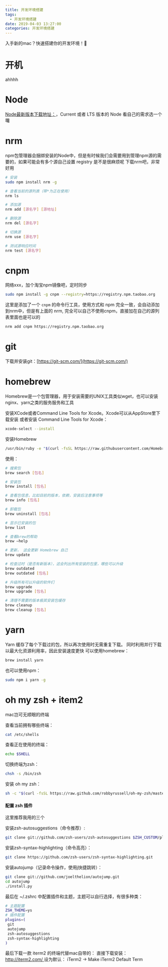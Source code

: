 ```yaml
---
title: 开发环境搭建
tags:
  - 开发环境搭建
date: 2019-04-03 13:27:00
categories: 开发环境搭建
---
```


入手新的mac？快速搭建你的开发环境！👏
<!-- more -->

# 开机
ahhhh

# Node
[Node最新版本下载地址：](https://nodejs.org/en/)，Current 或者 LTS 版本的 Node 看自己的需求选一个囖

# nrm
npm包管理器会捆绑安装的Node中，但是有时候我们会需要用到管理npm源的需要的，如果可能会有多个源自己设置 registry 是不是很麻烦呢
下载nrm吧，非常好用
```bash
# 安装
sudo npm install nrm -g

# 查看当前的源列表（带*为正在使用）
nrm ls

# 添加源
nrm add [源名字] [源地址]

# 删除源
nrm del [源名字]

# 切换源
nrm use [源名字]

# 测试源响应时间
nrm test [源名字]
```

# cnpm
网络xxx，加个淘宝npm镜像吧，定时同步
```bash
sudo npm install -g cnpm --registry=https://registry.npm.taobao.org
```
这里是添加了一个 `cnpm` 的命令行工具，使用方式和 npm 完全一致，会自动添加到nrm中，但是有上面的 nrm, 完全可以自己不使用cnpm，直接加在自己的源列表里面也是可以的
```bash
nrm add cnpm https://registry.npm.taobao.org
```

# git
下载并安装git：[https://git-scm.com/](https://git-scm.com/)

# homebrew
Homebrew是一个包管理器，用于安装需要的UNIX工具类似wget，也可以安装nginx、yarn之类的服务服务和工具

安装XCode或者Command Line Tools for Xcode。Xcode可以从AppStore里下载安装
或者安装 Command Line Tools for Xcode：
```bash
xcode-select --install
```
安装Homebrew
```bash
/usr/bin/ruby -e "$(curl -fsSL https://raw.githubusercontent.com/Homebrew/install/master/install)"
```

使用：
```bash
# 搜索包
brew search [包名]

# 安装包
brew install [包名]

# 查看包信息，比如目前的版本，依赖，安装后注意事项等
brew info [包名]

# 卸载包
brew uninstall [包名]

# 显示已安装的包
brew list

# 查看brew的帮助
brew –help

# 更新， 这会更新 Homebrew 自己
brew update

# 检查过时（是否有新版本），这会列出所有安装的包里，哪些可以升级
brew outdated
brew outdated [包名]

# 升级所有可以升级的软件们
brew upgrade
brew upgrade [包名]

# 清理不需要的版本极其安装包缓存
brew cleanup
brew cleanup [包名]
```

# yarn
Yarn 缓存了每个下载过的包，所以再次使用时无需重复下载。 同时利用并行下载以最大化资源利用率，因此安装速度更快
可以使用homebrew：
```bash
brew install yarn
```
也可以使用npm：
```bash
sudo npm i yarn -g
```

# oh my zsh + item2
mac岂可无顺眼的终端

查看当前拥有哪些终端：
```bash
cat /etc/shells
```
查看正在使用的终端：
```bash
echo $SHELL
```
切换终端为zsh：
```bash
chsh -s /bin/zsh
```
安装 oh my zsh：
```bash
sh -c "$(curl -fsSL https://raw.github.com/robbyrussell/oh-my-zsh/master/tools/install.sh)"
```

#### 配置 zsh 插件
这里推荐我用的三个

安装zsh-autosuggestions（命令推荐）:
```bash
git clone git://github.com/zsh-users/zsh-autosuggestions $ZSH_CUSTOM/plugins/zsh-autosuggestions
```
安装zsh-syntax-highlighting（命令高亮）：
```bash
git clone https://github.com/zsh-users/zsh-syntax-highlighting.git 
```
安装autojump（记录命令操作，使用j快捷跳转）：
```bash
git clone git://github.com/joelthelion/autojump.git
cd autojump
./install.py
```
最后在 ~/.zshrc 中配置插件和主题，主题可以自行选择，有很多种类：
```bash
# 主题配置
ZSH_THEME=ys
# 插件配置
plugins=(
 git
 autojump
 zsh-autosuggestions
 zsh-syntax-highlighting
)
```

最后下载一款 iterm2 的终端代替mac自带的：
直接下载安装：[http://iterm2.com/ ](http://iterm2.com/)
设为默认：
iTerm2 -> Make iTerm2 Default Term

